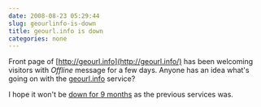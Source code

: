 ```yaml
---
date: 2008-08-23 05:29:44
slug: geourlinfo-is-down
title: geourl.info is down
categories: none
---
```


Front page of [http://geourl.info](http://geourl.info/) has been welcoming visitors with _Offline_ message for a few days. Anyone has an idea what's going on with the [geourl.info](http://geourl.info/) service?




I hope it won't be [down for 9 months](http://zed1.com/journalized/archives/2005/02/06/geourl-re-launched/trackback/) as the previous services was.
